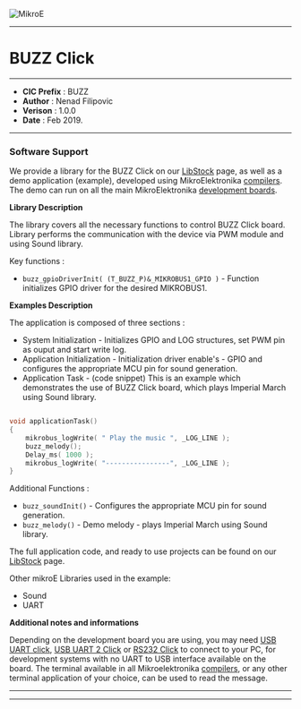 ![MikroE](http://www.mikroe.com/img/designs/beta/logo_small.png)

---

# BUZZ Click

---

- **CIC Prefix**  : BUZZ
- **Author**      : Nenad Filipovic
- **Verison**     : 1.0.0
- **Date**        : Feb 2019.

---

### Software Support

We provide a library for the BUZZ Click on our [LibStock](https://libstock.mikroe.com/projects/view/206/buzz-click-example) 
page, as well as a demo application (example), developed using MikroElektronika 
[compilers](http://shop.mikroe.com/compilers). The demo can run on all the main 
MikroElektronika [development boards](http://shop.mikroe.com/development-boards).

**Library Description**

The library covers all the necessary functions to control BUZZ Click board. 
Library performs the communication with the device via PWM module and using Sound library.

Key functions :

- ``` buzz_gpioDriverInit( (T_BUZZ_P)&_MIKROBUS1_GPIO ) ``` - Function initializes GPIO driver for the desired MIKROBUS1.

**Examples Description**

The application is composed of three sections :

- System Initialization - Initializes GPIO and LOG structures, set PWM pin as ouput and start write log.
- Application Initialization - Initialization driver enable's - GPIO and configures the appropriate MCU pin for sound generation.
- Application Task - (code snippet) This is an example which demonstrates the use of BUZZ Click board,
     which plays Imperial March using Sound library.


```.c

void applicationTask()
{
    mikrobus_logWrite( " Play the music ", _LOG_LINE );
    buzz_melody();
    Delay_ms( 1000 );
    mikrobus_logWrite( "----------------", _LOG_LINE );
}

```

Additional Functions :

- ``` buzz_soundInit() ``` - Configures the appropriate MCU pin for sound generation.
- ``` buzz_melody() ``` - Demo melody - plays Imperial March using Sound library.

The full application code, and ready to use projects can be found on our 
[LibStock](https://libstock.mikroe.com/projects/view/206/buzz-click-example) page.

Other mikroE Libraries used in the example:

- Sound
- UART


**Additional notes and informations**

Depending on the development board you are using, you may need 
[USB UART click](http://shop.mikroe.com/usb-uart-click), 
[USB UART 2 Click](http://shop.mikroe.com/usb-uart-2-click) or 
[RS232 Click](http://shop.mikroe.com/rs232-click) to connect to your PC, for 
development systems with no UART to USB interface available on the board. The 
terminal available in all Mikroelektronika 
[compilers](http://shop.mikroe.com/compilers), or any other terminal application 
of your choice, can be used to read the message.

---
---
